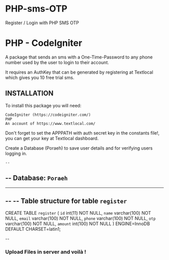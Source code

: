 # PHP-sms-OTP
Register / Login with PHP SMS OTP 


# PHP - CodeIgniter

A package that sends an sms with a One-Time-Password to any phone number used by the user to login to their account.

It requires an AuthKey that can be generated by registering at Textlocal which gives you 10 free trial sms.


  ##  INSTALLATION

To install this package you will need:

    CodeIgniter (https://codeigniter.com/)
    PHP
    An account of https://www.textlocal.com/



Don't forget to set the APPPATH with auth secret key in the constants file!, you can get your key at Textlocal dashboard.



Create a Database (Poraeh) to save user details and for verifying users logging in. 


    --
-- Database: `Poraeh`
--

-- --------------------------------------------------------

--
-- Table structure for table `register`
--

CREATE TABLE `register` (
  `id` int(11) NOT NULL,
  `name` varchar(100) NOT NULL,
  `email` varchar(100) NOT NULL,
  `phone` varchar(100) NOT NULL,
  `otp` varchar(100) NOT NULL,
  `amount` int(100) NOT NULL
) ENGINE=InnoDB DEFAULT CHARSET=latin1;

--
 
 
 
 
 ### Upload Files in server and voilà !
